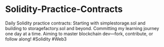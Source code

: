 # Solidity-Practice-Contracts
Daily Solidity practice contracts: Starting with simplestorage.sol and building to storagefactory.sol and beyond. Committing my learning journey one day at a time. Aiming to master blockchain dev—fork, contribute, or follow along! #Solidity #Web3
